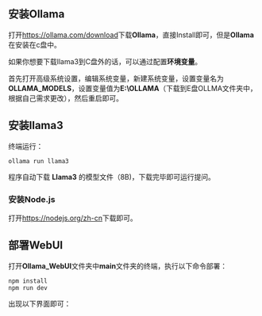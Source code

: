 ## 安装Ollama

打开<https://ollama.com/download>下载**Ollama**，直接Install即可，但是**Ollama**在安装在c盘中。

如果你想要下载llama3到C盘外的话，可以通过配置**环境变量**。

​	首先打开高级系统设置，编辑系统变量，新建系统变量，设置变量名为**OLLAMA_MODELS**，设置变量值为**E:\OLLAMA**（下载到E盘OLLMA文件夹中，根据自己需求更改），然后重启即可。



## 安装llama3

终端运行：

```
ollama run llama3
```

程序自动下载 **Llama3** 的模型文件（8B)，下载完毕即可运行提问。



### 安装Node.js

打开<https://nodejs.org/zh-cn>下载即可。



## 部署WebUI

打开**Ollama_WebUI**文件夹中**main**文件夹的终端，执行以下命令部署：

```
npm install
npm run dev
```

出现以下界面即可：



